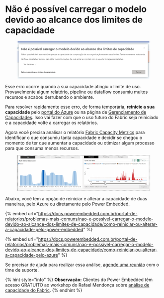 # Não é possível carregar o modelo devido ao alcance dos limites de capacidade

<figure><img src="../../../.gitbook/assets/image (5) (1).png" alt=""><figcaption></figcaption></figure>

Esse erro ocorre quando a sua capacidade atingiu o limite de uso. Provavelmente algum relatório, pipeline ou dataflow consumiu muitos recursos e acabou derrubando o ambiente.

Para resolver rapidamente esse erro, de forma temporária, **reinicie a sua capacidade** pelo [portal do Azure](https://portal.azure.com/#browse/Microsoft.Fabric%2Fcapacities) ou na página de [Gerenciamento de Capacidades](https://admin.powerembedded.com.br/Capacities). Isso vai fazer com que o uso futuro do Fabric seja reiniciado e a capacidade volte a carregar os relatórios.

Agora você precisa analisar o relatório [Fabric Capacity Metrics](https://appsource.microsoft.com/en-us/product/power-bi/pbi_pcmm.microsoftpremiumfabricpreviewreport) para identificar o que consumiu tanta capacidade e decidir se chegou o momento de ter que aumentar a capacidade ou otimizar algum processo para que consuma menos recursos.

<figure><img src="../../../.gitbook/assets/image (1) (1) (1) (1) (1) (1) (1) (1) (1) (1) (1).png" alt=""><figcaption></figcaption></figure>

Abaixo, você tem a opção de reiniciar e alterar a capacidade de duas maneiras, pelo Azure ou diretamente pelo Power Embedded.



{% embed url="https://docs.powerembedded.com.br/portal-de-relatorios/problemas-mais-comuns/nao-e-possivel-carregar-o-modelo-devido-ao-alcance-dos-limites-de-capacidade/como-reiniciar-ou-alterar-a-capacidade-pelo-power-embedded" %}

{% embed url="https://docs.powerembedded.com.br/portal-de-relatorios/problemas-mais-comuns/nao-e-possivel-carregar-o-modelo-devido-ao-alcance-dos-limites-de-capacidade/como-reiniciar-ou-alterar-a-capacidade-pelo-azure" %}

Se precisar de ajuda para realizar essa análise, [agende uma reunião](https://powerembedded.com.br/reuniao-suporte) com o time de suporte.

{% hint style="info" %}
**Observação:** Clientes do Power Embedded têm acesso GRATUITO ao workshop do Rafael Mendonça sobre [análise de capacidade do Fabric](https://cursos.powertuning.com.br/course/microsoft-fabric-analise-de-capacidade).
{% endhint %}
